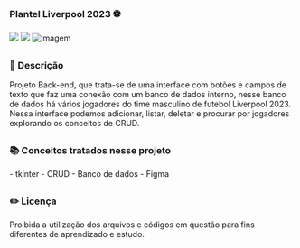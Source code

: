 ### Plantel Liverpool 2023 ⚽ 

<div style="display: inline_block">

<img src="https://img.shields.io/badge/Python-3776AB?style=for-the-badge&logo=python&logoColor=white" />
<img src="https://img.shields.io/badge/Made%20with-Jupyter-orange?style=for-the-badge&logo=Jupyter" />  


<img src="https://github.com/26Tassiofernandes/plantelliverpool/assets/86972667/9aed765a-ea41-4316-8923-a9aebae4e595" alt="imagem">
</div>


##

### 📜 Descrição 
<p>Projeto Back-end, que trata-se de uma interface com botões e campos de texto que faz uma conexão com um banco de dados interno, nesse banco
de dados há vários jogadores do time masculino de futebol Liverpool 2023. Nessa interface podemos adicionar, 
listar, deletar e procurar por jogadores explorando os conceitos de CRUD.

</p>

##

### 📚 Conceitos tratados nesse projeto
<p>
- tkinter
- CRUD
- Banco de dados
- Figma
</p>

##

### ✏️ Licença 
<p>Proibida a utilização dos arquivos e códigos em questão para fins diferentes de aprendizado e estudo.</p>

##
